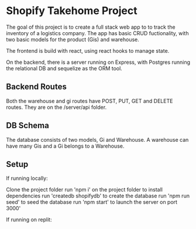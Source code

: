 # Shopify Takehome Project

The goal of this project is to create a full stack web app to to track the inventory of a logistics company. The app has basic CRUD fuctionality, with two basic models for the product (Gis) and warehouse.

The frontend is build with react, using react hooks to manage state.

On the backend, there is a server running on Express, with Postgres running the relational DB and sequelize as the ORM tool.

## Backend Routes

Both the warehouse and gi routes have POST, PUT, GET and DELETE routes. They are on the /server/api folder.


## DB Schema

The database consists of two models, Gi and Warehouse. A warehouse can have many Gis and a Gi belongs to a Warehouse.


## Setup

If running locally:

Clone the project folder
run 'npm i' on the project folder to install dependencies
run 'createdb shopifydb' to create the database
run 'npm run seed' to seed the database
run 'npm start' to launch the server on port 3000'

If running on replit:
